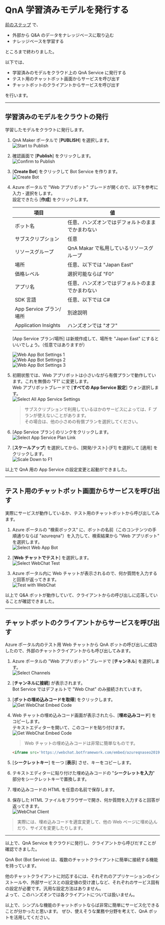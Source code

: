# QnA 学習済みモデルを発行する

[前のステップ](./02_train_and_test_qna.md) で、

- 外部から Q&A のデータをナレッジベースに取り込む
- ナレッジベースを学習する
 
ところまで終わりました。

以下では、

- 学習済みのモデルをクラウド上の QnA Service に発行する
- テスト用のチャットボット画面からサービスを呼び出す
- チャットボットのクライアントからサービスを呼び出す

を行います。

---

## 学習済みのモデルをクラウトの発行

学習したモデルをクラウトに発行します。

1. QnA Maker ポータルで [**PUBLISH**] を選択します。  
   ![Start to Publish](./images/03/start_to_publish.jpg)

2. 確認画面で [**Publish**] をクリックします。  
   ![Confirm to Publish](./images/03/confirm_to_publish.jpg)

3. [**Create Bot**] をクリックして Bot Service を作ります。  
   ![Create Bot](./images/03/create_bot.jpg)

4. Azure ポータルで "Web アプリボット" ブレードが開くので、以下を参考に入力・選択をします。  
   設定できたら [**作成**] をクリックします。

   |項目|値|
   |---|---|
   |ボット名|任意、ハンズオンではデフォルトのままでかまわない|
   |サブスクリプション|任意|
   |リソースグループ|QnA Makar で私用しているリソースグループ|
   |場所|任意、以下では "Japan East"|
   |価格レベル|選択可能ならば "F0"|
   |アプリ名|任意、ハンズオンではデフォルトのままでかまわない|
   |SDK 言語|任意、以下では C#|
   |App Service プラン/場所|別途説明|
   |Application Insights|ハンズオンでは "オフ"|

   [App Service プラン/場所] は新規作成して、場所を "Japan East" にするといいでしょう。（任意ではありますが）

   ![Web App Bot Settings 1](./images/03/web_app_bot_settings1.jpg)  
   ![Web App Bot Settings 2](./images/03/web_app_bot_settings1.jpg)  
   ![Web App Bot Settings 3](./images/03/web_app_bot_settings1.jpg)

5. 初期状態では、Web アプリボットは小さいながら有償プランで動作しています。これを無償の "F1" に変更します。  
   Web アプリボットブレードで [**すべての App Service 設定**] ウォン選択します。  
   ![Select All App Service Settings](./images/03/all_app_service_settings.jpg)

   > サブスクリプションで利用しているほかのサービスによっては、F プランが使えないことがあります。  
   > その場合は、他の小さめの有償プランを選択してください。

6. [App Service プラン] のリンクをクリックします。  
   ![Select App Service Plan Link](./images/03/select_app_service_plan_link.jpg)

7. [**スケールアップ**] を選択してから、[開発/テスト]-[F1] を選択して [適用] をクリックします。  
   ![Scale Down to F1](./images/03/scale_down_to_f1.jpg)

以上で QnA 用の App Service の設定変更と起動ができました。

---

## テスト用のチャットボット画面からサービスを呼び出す

実際にサービスが動作しているか、テスト用のチャットボットから呼び出してみます。

1. Azure ポータルの "検索ボックス" に、ボットの名前（このコンテンツの手順通りならば "azureqna"）を入力して、検索結果から "Web アプリボット" を選択します。  
   ![Select Web App Bot](./images/03/select_web_app_bot.jpg)

2. [**Web チャットでテスト**] を選択します。  
   ![Select WebChat Test](./images/03/select_webchat_test.jpg)

3. Azure ポータル内に Web チャットが表示されるので、何か質問を入力すると回答が返ってきます。  
   ![Test with WebChat](./images/03/test_with_webchat.jpg)

以上で Q&A ボットが動作していて、クライアントからの呼び出しに応答していることが確認できました。

---

## チャットボットのクライアントからサービスを呼び出す

Azure ポータル内のテスト用 Web チャットから QnA ボットの呼び出しに成功したので、外部のチャットクライアントからも呼び出してみます。

1. Azure ポータルの "Web アプリボット" ブレードで [**チャンネル**] を選択します。  
   ![Select Channels](./images/03/select_channels.jpg)

2. [**チャンネルに接続**] が表示されます。  
   Bot Service ではデフォルトで "Web Chat" のみ接続されています。
3. [**ボットの埋め込みコードを取得**] をクリックします。  
   ![Get WebChat Embed Code](./images/03/edit_webchat_settings.jpg)

4. Web チャットの埋め込みコード画面が表示されたら、[**埋め込みコード**] をコピーします。  
   テキストエディターを開いて、このコードを貼り付けます。  
   ![Get WebChat Embed Code](./images/03/get_webchat_embed_code.jpg)

   > Web チャットの埋め込みコードは非常に簡単なものです。  

   ```html
   <iframe src='https://webchat.botframework.com/embed/azureqnaseo201908-bot?s=シークレットを入力'  style='min-width: 400px; width: 100%; min-height: 500px;'></iframe>
   ```

5. [**シークレットキー**] を一つ [**表示**] させ、キーをコピーします。
6. テキストエディターに貼り付けた埋め込みコードの "**シークレットを入力**" 部分をシークレットキーで置換します。
7. 埋め込みコードの HTML を任意の名前で保存します。
8. 保存した HTML ファイルをブラウザーで開き、何か質問を入力すると回答が返ってきます。  
   ![WebChat Client](./images/03/webchat_client.jpg)

> 実際には、埋め込みコードを適宜変更して、他の Web ページに埋め込んだり、サイズを変更したりします。

---

以上で、QnA Service をクラウドに発行し、クライアントから呼びだすことが確認できました。

QnA Bot (Bot Service) は、複数のチャットクライアントに簡単に接続する機能を持っています。

他のチャットクライアントに対応するには、それぞれのアプリケーションのインストールや、外部サービスとの設定値の受け渡しなど、それぞれのサービス固有の設定が必要です。汎用な設定方法はありません。  
よって、このハンズオンでは各クライアントについては扱いません。

以上で、シンプルな機能のチャットボットならば非常に簡単にサービス化できることが分かったと思います。
ぜひ、使えそうな業務や分野を考えて、QnA ボットを活用してください。

